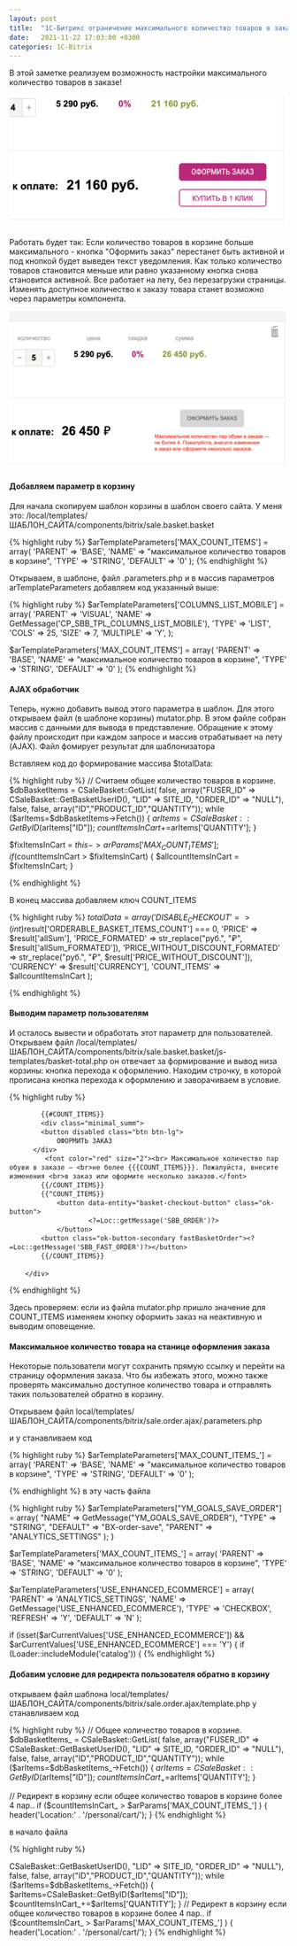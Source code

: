 ```yaml
---
layout: post
title:  "1С-Битрикс ограничение максимального количество товаров в заказе."
date:   2021-11-22 17:03:00 +0300
categories: 1C-Bitrix
---
```



В этой заметке реализуем возможность настройки максимального количество товаров в заказе!

![My helpful screenshot](/images/bitrix/bx_basket_button.png)

Работать будет так: Если количество товаров в корзине больше максимального - кнопка "Оформить заказ" перестанет быть активной и под кнопкой будет выведен текст уведомления. Как только количество товаров становится меньше или равно указанному кнопка снова становится активной. Все работает на лету, без перезагрузки страницы. Изменять доступное количество к заказу товара станет возможно через параметры компонента. 

![My helpful screenshot](/images/bitrix/bx_basket_disabled_button.png)

#### Добавляем параметр в корзину
Для начала скопируем шаблон корзины в шаблон своего сайта. У меня это: /local/templates/ШАБЛОН_САЙТА/components/bitrix/sale.basket.basket

{% highlight ruby %}
$arTemplateParameters['MAX_COUNT_ITEMS'] = array(
    'PARENT' => 'BASE',
    'NAME' => "максимальное количество товаров в корзине",
    'TYPE' => 'STRING',
    'DEFAULT' => '0'
);
{% endhighlight %}

Открываем, в шаблоне, файл .parameters.php и в массив параметров arTemplateParameters добавляем код указанный выше:

{% highlight ruby %}
$arTemplateParameters['COLUMNS_LIST_MOBILE'] = array(
	'PARENT' => 'VISUAL',
	'NAME' => GetMessage('CP_SBB_TPL_COLUMNS_LIST_MOBILE'),
	'TYPE' => 'LIST',
	'COLS' => 25,
	'SIZE' => 7,
	'MULTIPLE' => 'Y',
);

$arTemplateParameters['MAX_COUNT_ITEMS'] = array(
    'PARENT' => 'BASE',
    'NAME' => "максимальное количество товаров в корзине",
    'TYPE' => 'STRING',
    'DEFAULT' => '0'
);
{% endhighlight %}

#### AJAX обработчик
Теперь, нужно добавить вывод этого параметра в шаблон. Для этого открываем файл (в шаблоне корзины) mutator.php. В этом файле собран массив с данными для вывода в представление. Обращение к этому файлу происходит при каждом запросе и массив отрабатывает на лету (AJAX). Файл фомирует результат для шаблонизатора

Вставляем код до формирование массива $totalData:


{% highlight ruby %}
// Считаем общее количество товаров в корзине.
$dbBasketItems = CSaleBasket::GetList(
	false,
	array("FUSER_ID" => CSaleBasket::GetBasketUserID(), "LID" => SITE_ID, "ORDER_ID" => "NULL"),
	false,
	false,
	array("ID","PRODUCT_ID","QUANTITY"));
while ($arItems=$dbBasketItems->Fetch())
{
	$arItems=CSaleBasket::GetByID($arItems["ID"]);
	$countItemsInCart+=$arItems['QUANTITY'];
}

$fixItemsInCart = $this->arParams['MAX_COUNT_ITEMS'];
if ($countItemsInCart > $fixItemsInCart) {
	$allcountItemsInCart = $fixItemsInCart;
	}

{% endhighlight %}

В конец массива добавляем ключ COUNT_ITEMS

{% highlight ruby %}
$totalData = array(
	'DISABLE_CHECKOUT' => (int)$result['ORDERABLE_BASKET_ITEMS_COUNT'] === 0,
	'PRICE' => $result['allSum'],
	'PRICE_FORMATED' => str_replace("руб.", "&#8381;", $result['allSum_FORMATED']),
	'PRICE_WITHOUT_DISCOUNT_FORMATED' => str_replace("руб.", "&#8381;", $result['PRICE_WITHOUT_DISCOUNT']),
	'CURRENCY' => $result['CURRENCY'],
	'COUNT_ITEMS' => $allcountItemsInCart
);

{% endhighlight %}

#### Выводим параметр пользователям
И осталось вывести и обработать этот параметр для пользователей. Открываем файл /local/templates/ШАБЛОН_САЙТА/components/bitrix/sale.basket.basket/js-templates/basket-total.php он отвечает за формирование и вывод низа корзины: кнопка перехода к оформлению.
Находим строчку, в которой прописана кнопка перехода к оформлению и заворачиваем в условие.

{% highlight ruby %}
<div class="basket__submit">


            {{#COUNT_ITEMS}}
            <div class="minimal_summ">
            <button disabled class="btn btn-lg">
                ОФОРМИТЬ ЗАКАЗ
          </div>
             <font color="red" size="2"><br> Максимальное количество пар обуви в заказе — <br>не более {{{COUNT_ITEMS}}}. Пожалуйста, внесите изменения <br>в заказ или оформите несколько заказов.</font>
            {{/COUNT_ITEMS}}
            {{^COUNT_ITEMS}}
                <button data-entity="basket-checkout-button" class="ok-button">
                        <?=Loc::getMessage('SBB_ORDER')?>
                </button>
            <button class="ok-button-secondary fastBasketOrder"><?=Loc::getMessage('SBB_FAST_ORDER')?></button>
            {{/COUNT_ITEMS}}

        </div>
{% endhighlight %}


Здесь проверяем: если из файла mutator.php пришло значение для COUNT_ITEMS изменяем кнопку оформить заказ на неактивную и выводим оповещение.


#### Максимальное количество товара на станице оформления заказа
Некоторые пользователи могут сохранить прямую ссылку и перейти на страницу оформления заказа. Что бы избежать этого, можно также проверять максимально доступное количество товара и отправлять таких пользователей обратно в корзину.


Открываем файл local/templates/ШАБЛОН_САЙТА/components/bitrix/sale.order.ajax/.parameters.php 

и у станавливаем код 

{% highlight ruby %}
$arTemplateParameters['MAX_COUNT_ITEMS_'] = array(
    'PARENT' => 'BASE',
    'NAME' => "максимальное количество товаров в корзине",
    'TYPE' => 'STRING',
    'DEFAULT' => '0'
);

{% endhighlight %}
в эту часть файла

{% highlight ruby %}
	$arTemplateParameters["YM_GOALS_SAVE_ORDER"] = array(
		"NAME" => GetMessage("YM_GOALS_SAVE_ORDER"),
		"TYPE" => "STRING",
		"DEFAULT" => "BX-order-save",
		"PARENT" => "ANALYTICS_SETTINGS"
	);
}

$arTemplateParameters['MAX_COUNT_ITEMS_'] = array(
    'PARENT' => 'BASE',
    'NAME' => "максимальное количество товаров в корзине",
    'TYPE' => 'STRING',
    'DEFAULT' => '0'
);

$arTemplateParameters['USE_ENHANCED_ECOMMERCE'] = array(
	'PARENT' => 'ANALYTICS_SETTINGS',
	'NAME' => GetMessage('USE_ENHANCED_ECOMMERCE'),
	'TYPE' => 'CHECKBOX',
	'REFRESH' => 'Y',
	'DEFAULT' => 'N'
);

if (isset($arCurrentValues['USE_ENHANCED_ECOMMERCE']) && $arCurrentValues['USE_ENHANCED_ECOMMERCE'] === 'Y')
{
	if (Loader::includeModule('catalog'))
	{
{% endhighlight %}


#### Добавим условие для редиректа пользователя обратно в корзину



открываем файл шаблона local/templates/ШАБЛОН_САЙТА/components/bitrix/sale.order.ajax/template.php у станавливаем код 

{% highlight ruby %}
  // Общее количество товаров в корзине.
  $dbBasketItems_ = CSaleBasket::GetList(
	false,
	array("FUSER_ID" => CSaleBasket::GetBasketUserID(), "LID" => SITE_ID, "ORDER_ID" => "NULL"),
	false,
	false,
	array("ID","PRODUCT_ID","QUANTITY"));
while ($arItems=$dbBasketItems_->Fetch())
{
	$arItems=CSaleBasket::GetByID($arItems["ID"]);
	$countItemsInCart_+=$arItems['QUANTITY'];
}

// Редирект в корзину если общее количество товаров в корзине более 4 пар..
if ($countItemsInCart_ > $arParams['MAX_COUNT_ITEMS_'] ) 
	{
	header('Location:' . '/personal/cart/');
	}
{% endhighlight %}

в начало файла

{% highlight ruby %}
<? if (!defined('B_PROLOG_INCLUDED') || B_PROLOG_INCLUDED !== true) die();

use Bitrix\Main;
use Bitrix\Main\Localization\Loc;

/**
 * @var array $arParams
 * @var array $arResult
 * @var CMain $APPLICATION
 * @var CUser $USER
 * @var SaleOrderAjax $component
 * @var string $templateFolder
 */

  // Общее количество товаров в корзине.
  $dbBasketItems_ = CSaleBasket::GetList(
	false,
	array("FUSER_ID" => CSaleBasket::GetBasketUserID(), "LID" => SITE_ID, "ORDER_ID" => "NULL"),
	false,
	false,
	array("ID","PRODUCT_ID","QUANTITY"));
while ($arItems=$dbBasketItems_->Fetch())
{
	$arItems=CSaleBasket::GetByID($arItems["ID"]);
	$countItemsInCart_+=$arItems['QUANTITY'];
}

// Редирект в корзину если общее количество товаров в корзине более 4 пар..
if ($countItemsInCart_ > $arParams['MAX_COUNT_ITEMS_'] ) 
	{
	header('Location:' . '/personal/cart/');
	}

{% endhighlight %}
